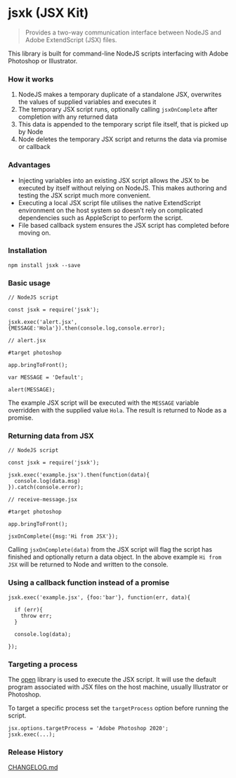 

# jsxk (JSX Kit)

> Provides a two-way communication interface between NodeJS and Adobe ExtendScript (JSX) files.

This library is built for command-line NodeJS scripts interfacing with Adobe Photoshop or Illustrator.

### How it works

1.  NodeJS makes a temporary duplicate of a standalone JSX, overwrites the values of supplied variables and executes it
2. The temporary JSX script runs, optionally calling `jsxOnComplete` after completion with any returned data
3. This data is appended to the temporary script file itself, that is picked up by Node
4. Node deletes the temporary JSX script and returns the data via promise or callback

### Advantages

- Injecting variables into an existing JSX script allows the JSX to be executed by itself without relying on NodeJS. This makes authoring and testing the JSX script much more convenient.
- Executing a local JSX script file utilises the native ExtendScript environment on the host system so doesn't rely on complicated dependencies such as AppleScript to perform the script.
- File based callback system ensures the JSX script has completed before moving on.

### Installation

```
npm install jsxk --save
```

### Basic usage

```
// NodeJS script

const jsxk = require('jsxk');

jsxk.exec('alert.jsx', {MESSAGE:'Hola'}).then(console.log,console.error);

```

``` 
// alert.jsx

#target photoshop

app.bringToFront();

var MESSAGE = 'Default'; 

alert(MESSAGE);

```

The example JSX script will be executed with the `MESSAGE` variable overridden with the supplied value `Hola`. The result is returned to Node as a promise.

### Returning data from JSX

```
// NodeJS script

const jsxk = require('jsxk');

jsxk.exec('example.jsx').then(function(data){
  console.log(data.msg)
}).catch(console.error);
```

``` 
// receive-message.jsx

#target photoshop

app.bringToFront();

jsxOnComplete({msg:'Hi from JSX'});

```

Calling `jsxOnComplete(data)` from the JSX script will flag the script has finished and optionally return a data object. In the above example `Hi from JSX` will be returned to Node and written to the console.

### Using a callback function instead of a promise

```
jsxk.exec('example.jsx', {foo:'bar'}, function(err, data){
  
  if (err){
    throw err;
  }
  
  console.log(data);
  
});
```

### Targeting a process

The [open](https://www.npmjs.com/package/open) library is used to execute the JSX script. It will use the default program associated with JSX files on the host machine, usually Illustrator or Photoshop.

To target a specific process set the `targetProcess` option before running the script.

```
jsx.options.targetProcess = 'Adobe Photoshop 2020';
jsxk.exec(...);
```

### Release History ###

[CHANGELOG.md](CHANGELOG.md)
